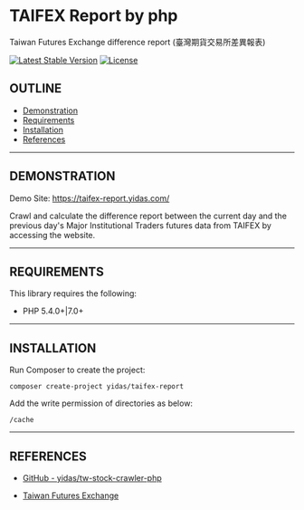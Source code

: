TAIFEX Report by php
====================

Taiwan Futures Exchange difference report (臺灣期貨交易所差異報表)

[![Latest Stable Version](https://poser.pugx.org/yidas/taifex-report/v/stable?format=flat-square)](https://packagist.org/packages/yidas/taifex-report)
[![License](https://poser.pugx.org/yidas/taifex-report/license?format=flat-square)](https://packagist.org/packages/yidas/taifex-report)

OUTLINE
-------

- [Demonstration](#demonstration)
- [Requirements](#requirements)
- [Installation](#installation)
- [References](#references)

---

DEMONSTRATION
-------------

Demo Site: https://taifex-report.yidas.com/

Crawl and calculate the difference report between the current day and the previous day's Major Institutional Traders futures data from TAIFEX by accessing the website.

---

REQUIREMENTS
------------
This library requires the following:

- PHP 5.4.0+\|7.0+

---

INSTALLATION
------------

Run Composer to create the project:

    composer create-project yidas/taifex-report
    
Add the write permission of directories as below:

```
/cache
```

---

REFERENCES
----------

- [GitHub - yidas/tw-stock-crawler-php](https://github.com/yidas/tw-stock-crawler-php)

- [Taiwan Futures Exchange](https://www.taifex.com.tw/enl/eIndex)




